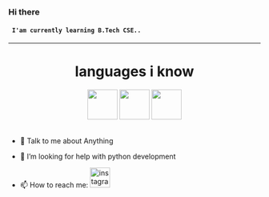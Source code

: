 ### Hi there 

#### ``` I'am currently learning B.Tech CSE..```

<!--
**nisharg9135/nisharg9135** is a ✨ _special_ ✨ repository because its `README.md` (this file) appears on your GitHub profile.

Here are some ideas to get you started:

- 🔭 I’m currently working on ...
- 🌱 I’m currently learning ...
- 👯 I’m looking to collaborate on ...
- 🤔 I’m looking for help with ...
- 💬 Ask me about ...

- 😄 Pronouns: ...
- ⚡ Fun fact: ...
-->

<hr>
<h1 align="center">languages i know</h1>
<div align='center'><img src='https://user-images.githubusercontent.com/105531752/169348633-ad7fbf43-4f6b-4bee-9409-dc209750de7e.png' height="60">  <img src='https://user-images.githubusercontent.com/105531752/169349168-4d34c7e5-41a1-4266-b802-5a1f23bbad74.svg' height="60">  <img src='https://upload.wikimedia.org/wikipedia/commons/thumb/d/d5/CSS3_logo_and_wordmark.svg/544px-CSS3_logo_and_wordmark.svg.png?20160530175649' height="60">
</div>
<br>

- 💬 Talk to me about Anything

- 🤔 I’m looking for help with python development 

- 📫 How to reach me: [<img src='https://user-images.githubusercontent.com/105531752/168416672-0e98f9f0-6bc7-4e8e-a011-97101eab6aaf.svg' alt='instagram' height='40'>](https://www.instagram.com/nisharg_49/) 
<!-- [<img src='https://user-images.githubusercontent.com/105531752/168414146-df01cbcb-0f16-478a-80ce-522c48d15d53.svg' alt="github" height= '40'>](https://github.com/nisharg9135) --> 


